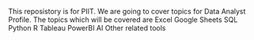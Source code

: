 This reposistory is for PIIT. We are going to cover topics for Data Analyst Profile.
The topics which will be covered are 
Excel
Google Sheets
SQL
Python
R
Tableau
PowerBI
AI
Other related tools
